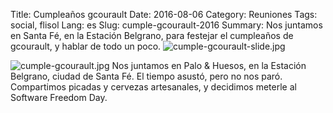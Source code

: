 Title: Cumpleaños gcourault
Date: 2016-08-06
Category: Reuniones
Tags: social, flisol
Lang: es
Slug: cumple-gcourault-2016
Summary: Nos juntamos en Santa Fé, en la Estación Belgrano, para festejar el cumpleaños de gcourault, y hablar de todo un poco. ![cumple-gcourault-slide.jpg](/images/article/2016/cumple-gcourault-slide.jpg) 

![cumple-gcourault.jpg](/images/article/2016/cumple-gcourault.jpg)
Nos juntamos en Palo & Huesos, en la Estación Belgrano, ciudad de Santa Fé. El tiempo asustó, pero no nos paró.  
Compartimos picadas y cervezas artesanales, y decidimos meterle al Software Freedom Day. 
